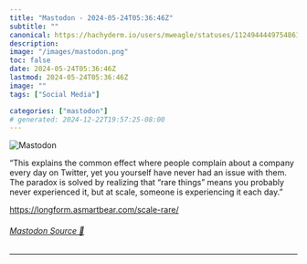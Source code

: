 ```yaml
---
title: "Mastodon - 2024-05-24T05:36:46Z"
subtitle: ""
canonical: https://hachyderm.io/users/mweagle/statuses/112494444975486195
description:
image: "/images/mastodon.png"
toc: false
date: 2024-05-24T05:36:46Z
lastmod: 2024-05-24T05:36:46Z
image: ""
tags: ["Social Media"]

categories: ["mastodon"]
# generated: 2024-12-22T19:57:25-08:00
---
```

![Mastodon](/images/mastodon.png)

<p>“This explains the common effect where people complain about a company every day on Twitter, yet you yourself have never had an issue with them. The paradox is solved by realizing that “rare things” means you probably never experienced it, but at scale, someone is experiencing it each day.”</p><p><a href="https://longform.asmartbear.com/scale-rare/" target="_blank" rel="nofollow noopener noreferrer" translate="no"><span class="invisible">https://</span><span class="ellipsis">longform.asmartbear.com/scale-</span><span class="invisible">rare/</span></a></p>


###### [Mastodon Source 🐘](https://hachyderm.io/@mweagle/112494444975486195)

___
